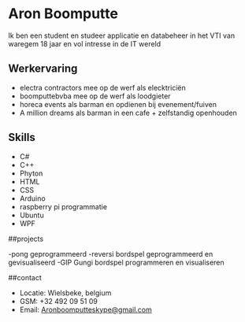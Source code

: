 # Aron Boomputte
Ik ben een student en studeer applicatie en databeheer in het VTI van waregem 
18 jaar en vol intresse in de IT wereld

## Werkervaring

- electra contractors mee op de werf als elecktriciën
- boomputtebvba mee op de werf als loodgieter
- horeca events als barman en opdienen bij evenement/fuiven
- A million dreams als barman in een cafe + zelfstandig openhouden

## Skills

- C#
- C++
- Phyton
- HTML
- CSS
- Arduino
- raspberry pi programmatie
- Ubuntu
- WPF

##projects

-pong geprogrammeerd 
-reversi bordspel geprogrammeerd en gevisualiseerd
-GIP Gungi bordspel programmeren en visualiseren

##contact

- Locatie: Wielsbeke, belgium
- GSM: +32 492 09 51 09
- Email: Aronboomputteskype@gmail.com
<!--
**BoomputteAron/BoomputteAron** is a ✨ _special_ ✨ repository because its `README.md` (this file) appears on your GitHub profile.

Here are some ideas to get you started:

- 🔭 I’m currently working on ...
- 🌱 I’m currently learning ...
- 👯 I’m looking to collaborate on ...
- 🤔 I’m looking for help with ...
- 💬 Ask me about ...
- 📫 How to reach me: ...
- 😄 Pronouns: ...
- ⚡ Fun fact: ...
-->
